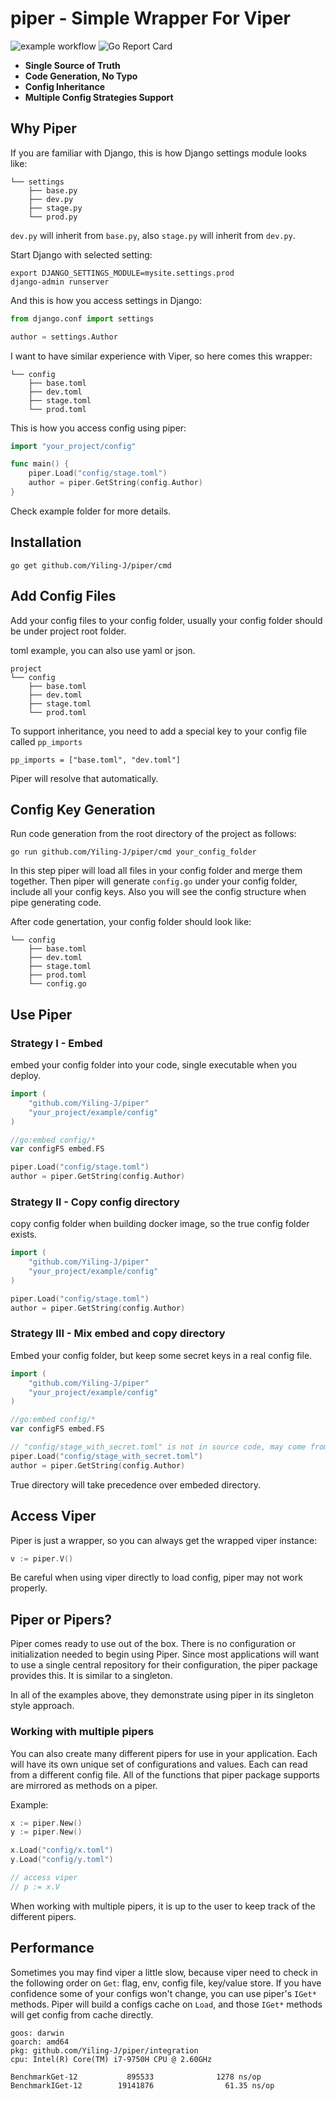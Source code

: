 # piper - Simple Wrapper For Viper
![example workflow](https://github.com/Yiling-J/piper/actions/workflows/go.yml/badge.svg)
![Go Report Card](https://goreportcard.com/badge/github.com/yiling-j/piper?style=flat-square)

- **Single Source of Truth**
- **Code Generation, No Typo**
- **Config Inheritance**
- **Multiple Config Strategies Support**

## Why Piper
If you are familiar with Django, this is how Django settings module looks like:

```console {12-20}
└── settings
    ├── base.py
    ├── dev.py
    ├── stage.py
    └── prod.py
```
`dev.py` will inherit from `base.py`, also `stage.py` will inherit from `dev.py`.

Start Django with selected setting:
```shell
export DJANGO_SETTINGS_MODULE=mysite.settings.prod
django-admin runserver
```

And this is how you access settings in Django:

```python
from django.conf import settings

author = settings.Author
```

I want to have similar experience with Viper, so here comes this wrapper:

```console {12-20}
└── config
    ├── base.toml
    ├── dev.toml
    ├── stage.toml
    └── prod.toml
```
This is how you access config using piper:

```go
import "your_project/config"

func main() {
	piper.Load("config/stage.toml")
	author = piper.GetString(config.Author)
}
```

Check example folder for more details.

## Installation
```shell
go get github.com/Yiling-J/piper/cmd
```
## Add Config Files
Add your config files to your config folder, usually your config folder should be under project root folder.

toml example, you can also use yaml or json.
```console {12-20}
project
└── config
    ├── base.toml
    ├── dev.toml
    ├── stage.toml
    └── prod.toml

```
To support inheritance, you need to add a special key to your config file called `pp_imports`
```
pp_imports = ["base.toml", "dev.toml"]
```
Piper will resolve that automatically.

## Config Key Generation
Run code generation from the root directory of the project as follows:
```shell
go run github.com/Yiling-J/piper/cmd your_config_folder
```
In this step piper will load all files in your config folder and merge them together.
Then piper will generate `config.go` under your config folder, include all your config keys.
Also you will see the config structure when pipe generating code.

After code genertation, your config folder should look like:
```console {12-20}
└── config
    ├── base.toml
    ├── dev.toml
    ├── stage.toml
    ├── prod.toml
    └── config.go
```
## Use Piper

### Strategy I - Embed
embed your config folder into your code, single executable when you deploy.
```go
import (
	"github.com/Yiling-J/piper"
	"your_project/example/config"
)

//go:embed config/*
var configFS embed.FS

piper.Load("config/stage.toml")
author = piper.GetString(config.Author)
```

### Strategy II -  Copy config directory
copy config folder when building docker image, so the true config folder exists.
```go
import (
	"github.com/Yiling-J/piper"
	"your_project/example/config"
)

piper.Load("config/stage.toml")
author = piper.GetString(config.Author)
```

### Strategy III - Mix embed and copy directory
Embed your config folder, but keep some secret keys in a real config file.
```go
import (
	"github.com/Yiling-J/piper"
	"your_project/example/config"
)

//go:embed config/*
var configFS embed.FS

// "config/stage_with_secret.toml" is not in source code, may come from docker build or k8s ConfigMap
piper.Load("config/stage_with_secret.toml")
author = piper.GetString(config.Author)
```
True directory will take precedence over embeded directory.

## Access Viper
Piper is just a wrapper, so you can always get the wrapped viper instance:
```go
v := piper.V()
```
Be careful when using viper directly to load config, piper may not work properly.

## Piper or Pipers?

Piper comes ready to use out of the box. There is no configuration or
initialization needed to begin using Piper. Since most applications will want
to use a single central repository for their configuration, the piper package
provides this. It is similar to a singleton.

In all of the examples above, they demonstrate using piper in its singleton
style approach.

### Working with multiple pipers

You can also create many different pipers for use in your application. Each will
have its own unique set of configurations and values. Each can read from a
different config file. All of the functions that piper
package supports are mirrored as methods on a piper.

Example:

```go
x := piper.New()
y := piper.New()

x.Load("config/x.toml")
y.Load("config/y.toml")

// access viper
// p := x.V
```

When working with multiple pipers, it is up to the user to keep track of the
different pipers.

## Performance
Sometimes you may find viper a little slow, because viper need to check in the following order on `Get`: flag, env, config file, key/value store.
If you have confidence some of your configs won't change, you can use piper's `IGet*` methods. Piper will build a configs cache on `Load`,
and those `IGet*` methods will get config from cache directly.
```shell
goos: darwin
goarch: amd64
pkg: github.com/Yiling-J/piper/integration
cpu: Intel(R) Core(TM) i7-9750H CPU @ 2.60GHz

BenchmarkGet-12           895533              1278 ns/op
BenchmarkIGet-12        19141876                61.35 ns/op
```
